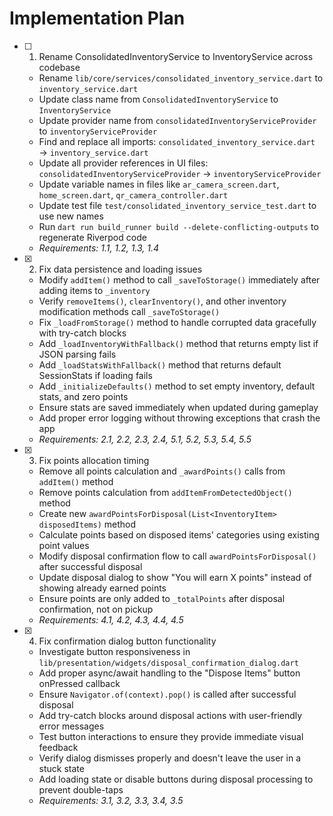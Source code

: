 # Implementation Plan

- [ ] 1. Rename ConsolidatedInventoryService to InventoryService across codebase
  - Rename `lib/core/services/consolidated_inventory_service.dart` to `inventory_service.dart`
  - Update class name from `ConsolidatedInventoryService` to `InventoryService`
  - Update provider name from `consolidatedInventoryServiceProvider` to `inventoryServiceProvider`
  - Find and replace all imports: `consolidated_inventory_service.dart` → `inventory_service.dart`
  - Update all provider references in UI files: `consolidatedInventoryServiceProvider` → `inventoryServiceProvider`
  - Update variable names in files like `ar_camera_screen.dart`, `home_screen.dart`, `qr_camera_controller.dart`
  - Update test file `test/consolidated_inventory_service_test.dart` to use new names
  - Run `dart run build_runner build --delete-conflicting-outputs` to regenerate Riverpod code
  - _Requirements: 1.1, 1.2, 1.3, 1.4_

- [x] 2. Fix data persistence and loading issues
  - Modify `addItem()` method to call `_saveToStorage()` immediately after adding items to `_inventory`
  - Verify `removeItems()`, `clearInventory()`, and other inventory modification methods call `_saveToStorage()`
  - Fix `_loadFromStorage()` method to handle corrupted data gracefully with try-catch blocks
  - Add `_loadInventoryWithFallback()` method that returns empty list if JSON parsing fails
  - Add `_loadStatsWithFallback()` method that returns default SessionStats if loading fails
  - Add `_initializeDefaults()` method to set empty inventory, default stats, and zero points
  - Ensure stats are saved immediately when updated during gameplay
  - Add proper error logging without throwing exceptions that crash the app
  - _Requirements: 2.1, 2.2, 2.3, 2.4, 5.1, 5.2, 5.3, 5.4, 5.5_

- [x] 3. Fix points allocation timing
  - Remove all points calculation and `_awardPoints()` calls from `addItem()` method
  - Remove points calculation from `addItemFromDetectedObject()` method
  - Create new `awardPointsForDisposal(List<InventoryItem> disposedItems)` method
  - Calculate points based on disposed items' categories using existing point values
  - Modify disposal confirmation flow to call `awardPointsForDisposal()` after successful disposal
  - Update disposal dialog to show "You will earn X points" instead of showing already earned points
  - Ensure points are only added to `_totalPoints` after disposal confirmation, not on pickup
  - _Requirements: 4.1, 4.2, 4.3, 4.4, 4.5_

- [x] 4. Fix confirmation dialog button functionality
  - Investigate button responsiveness in `lib/presentation/widgets/disposal_confirmation_dialog.dart`
  - Add proper async/await handling to the "Dispose Items" button onPressed callback
  - Ensure `Navigator.of(context).pop()` is called after successful disposal
  - Add try-catch blocks around disposal actions with user-friendly error messages
  - Test button interactions to ensure they provide immediate visual feedback
  - Verify dialog dismisses properly and doesn't leave the user in a stuck state
  - Add loading state or disable buttons during disposal processing to prevent double-taps
  - _Requirements: 3.1, 3.2, 3.3, 3.4, 3.5_